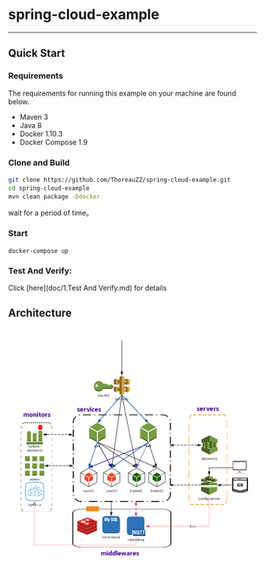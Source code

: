 # spring-cloud-example
---
## Quick Start
### Requirements
The requirements for running this example on your machine are found below.
* Maven 3
* Java 8
* Docker 1.10.3
* Docker Compose 1.9

### Clone and Build

```bash
git clone https://github.com/ThoreauZZ/spring-cloud-example.git
cd spring-cloud-example
mvn clean package -Ddocker
```
wait for a period of time。


### Start 
```
docker-compose up
```

### Test And Verify:
 
 Click [here](doc/1.Test And Verify.md) for details


## Architecture
![](doc/images/MicroService.png)
